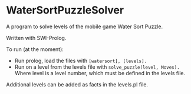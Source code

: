# WaterSortPuzzleSolver
A program to solve levels of the mobile game Water Sort Puzzle.

Written with SWI-Prolog.

To run (at the moment):

- Run prolog, load the files with
      `[watersort], [levels].`
- Run on a level from the levels file with
      `solve_puzzle(level, Moves).`
  Where level is a level number, which must be defined in the levels file.


Additional levels can be added as facts in the levels.pl file.
